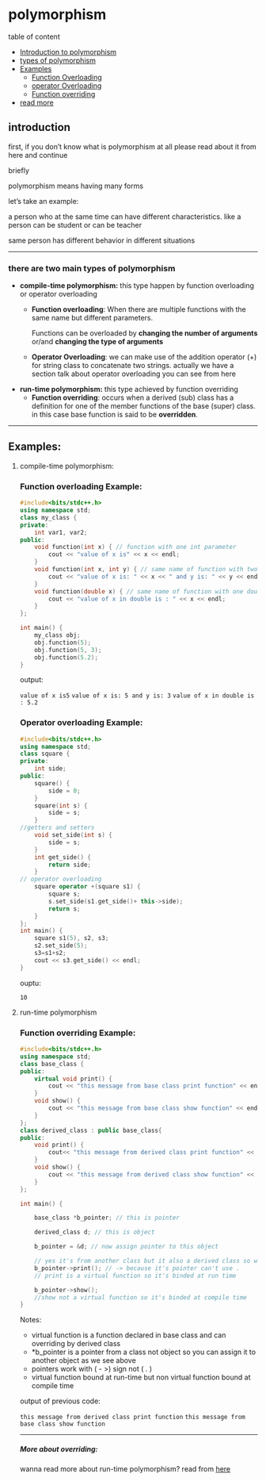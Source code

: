 # polymorphism

table of content
- [Introduction to polymorphism](#introduction)
- [types of polymorphism](#there-are-two-main-types-of-polymorphism)
- [Examples](#examples)
    - [Function Overloading](#function-overloading-example)
    - [operator Overloading](#operator-overloading-example)
    - [Function overriding](#function-overriding-example)
- [read more](#more-about-overriding)

## introduction

first, if you don’t know what is polymorphism at all please read about it from here and continue

briefly 

polymorphism means having many forms 

let’s take an example: 

a person who at the same time can have different characteristics. like a person can be student or can be teacher 

same person has different behavior in different situations 

---

### there are two main types of polymorphism

- **compile-time polymorphism:**  this type happen by function overloading or operator overloading
    - **Function overloading**: When there are multiple functions with the same name but different parameters.
        
         Functions can be overloaded by **changing the number of arguments** or/and **changing the type of arguments**
        
    - **Operator Overloading**: we can make use of the addition operator (+) for string class to concatenate two strings. 
    actually we have a section talk about operator overloading you can see from here
- **run-time polymorphism:**  this type achieved by function overriding
    - **Function overriding**: occurs when a derived (sub) class has a definition for one of the member functions of the base (super) class.
     in this case base function is said to be **overridden**.

---

## Examples:

1. compile-time polymorphism: 
    
    ### Function overloading Example:
    
    ```cpp
    #include<bits/stdc++.h>
    using namespace std;
    class my_class {
    private:
    	int var1, var2;
    public:
    	void function(int x) { // function with one int parameter
    		cout << "value of x is" << x << endl;
    	}
    	void function(int x, int y) { // same name of function with two parameters
    		cout << "value of x is: " << x << " and y is: " << y << endl;
    	}
    	void function(double x) { // same name of function with one double parameter
    		cout << "value of x in double is : " << x << endl;
    	}
    };
    
    int main() {
    	my_class obj;
    	obj.function(5);
    	obj.function(5, 3);
    	obj.function(5.2);
    }
    ```
    
    output:
    
    `value of x is5`
    `value of x is: 5 and y is: 3`
    `value of x in double is : 5.2`
    
    ### Operator overloading Example:
    
    ```cpp
    #include<bits/stdc++.h>
    using namespace std;
    class square {
    private:
    	int side;
    public:
    	square() {
    		side = 0;
    	}
    	square(int s) {
    		side = s;
    	}
    //getters and setters
    	void set_side(int s) {
    		side = s;
    	}
    	int get_side() {
    		return side;
    	}
    // operator overloading 
    	square operator +(square s1) {
    		square s;
    		s.set_side(s1.get_side()+ this->side);
    		return s;
    	}
    };
    int main() {
    	square s1(5), s2, s3;
    	s2.set_side(5);
    	s3=s1+s2; 
    	cout << s3.get_side() << endl;
    }
    ```
    
    ouptu:
    
    `10`
    
2. run-time polymorphism 
    
    ### Function overriding Example:
    
    ```cpp
    #include<bits/stdc++.h>
    using namespace std;
    class base_class {
    public:
    	virtual void print() { 
    		cout << "this message from base class print function" << endl;
    	}
    	void show() {
    		cout << "this message from base class show function" << endl;
    	}
    };
    class derived_class : public base_class{
    public:
    	void print() {
    		cout<< "this message from derived class print function" << endl;
    	}
    	void show() {
    		cout << "this message from derived class show function" << endl;
    	}
    };
    
    int main() {
    
    	base_class *b_pointer; // this is pointer 
    
    	derived_class d; // this is object 
    
    	b_pointer = &d; // now assign pointer to this object 
    
    	// yes it's from another class but it also a derived class so we're good 
    	b_pointer->print(); // -> because it's pointer can't use . 
    	// print is a virtual function so it's binded at run time 
    
    	b_pointer->show();
    	//show not a virtual function so it's binded at compile time 
    }
    ```
    
    Notes:
    
    - virtual function is a function declared in base class and can overriding by derived class
    - *b_pointer is a pointer from a class not object so you can assign it to another object as we see above
    - pointers work with ( - >) sign not ( . )
    - virtual function bound at run-time but non virtual function bound at compile time
    
    output of previous code:
    
    `this message from derived class print function`
    `this message from base class show function`
    
    ---
    
    ##### More about overriding: 
    wanna read more about run-time polymorphism? read from [here](https://www.geeksforgeeks.org/virtual-functions-and-runtime-polymorphism-in-cpp/)
